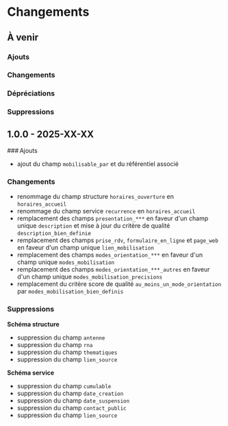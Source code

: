 # Changements

## À venir

### Ajouts

### Changements

### Dépréciations

### Suppressions

## 1.0.0 - 2025-XX-XX

### Ajouts

* ajout du champ `mobilisable_par` et du référentiel associé

### Changements

* renommage du champ structure `horaires_ouverture` en `horaires_accueil`
* renommage du champ service `recurrence` en `horaires_accueil`
* remplacement des champs `presentation_***` en faveur d'un champ unique `description` et mise à jour du critère de qualité `description_bien_definie`
* remplacement des champs `prise_rdv`, `formulaire_en_ligne` et `page_web` en faveur d'un champ unique `lien_mobilisation`
* remplacement des champs `modes_orientation_***` en faveur d'un champ unique `modes_mobilisation`
* remplacement des champs `modes_orientation_***_autres` en faveur d'un champ unique `modes_mobilisation_precisions`
* remplacement du critère score de qualité `au_moins_un_mode_orientation` par `modes_mobilisation_bien_definis`

### Suppressions

**Schéma structure**

* suppression du champ `antenne`
* suppression du champ `rna`
* suppression du champ `thematiques`
* suppression du champ `lien_source`

**Schéma service**

* suppression du champ `cumulable`
* suppression du champ `date_creation`
* suppression du champ `date_suspension`
* suppression du champ `contact_public`
* suppression du champ `lien_source`
